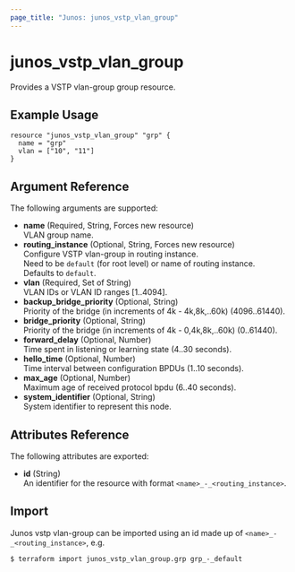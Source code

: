 ```yaml
---
page_title: "Junos: junos_vstp_vlan_group"
---
```


# junos_vstp_vlan_group

Provides a VSTP vlan-group group resource.

## Example Usage

```hcl
resource "junos_vstp_vlan_group" "grp" {
  name = "grp"
  vlan = ["10", "11"]
}
```

## Argument Reference

The following arguments are supported:

- **name** (Required, String, Forces new resource)  
  VLAN group name.
- **routing_instance** (Optional, String, Forces new resource)  
  Configure VSTP vlan-group in routing instance.  
  Need to be `default` (for root level) or name of routing instance.  
  Defaults to `default`.
- **vlan** (Required, Set of String)  
  VLAN IDs or VLAN ID ranges [1..4094].
- **backup_bridge_priority** (Optional, String)  
  Priority of the bridge (in increments of 4k - 4k,8k,..60k) (4096..61440).
- **bridge_priority** (Optional, String)  
  Priority of the bridge (in increments of 4k - 0,4k,8k,..60k) (0..61440).
- **forward_delay** (Optional, Number)  
  Time spent in listening or learning state (4..30 seconds).
- **hello_time** (Optional, Number)  
  Time interval between configuration BPDUs (1..10 seconds).
- **max_age** (Optional, Number)  
  Maximum age of received protocol bpdu (6..40 seconds).
- **system_identifier** (Optional, String)  
  System identifier to represent this node.

## Attributes Reference

The following attributes are exported:

- **id** (String)  
  An identifier for the resource with format `<name>_-_<routing_instance>`.

## Import

Junos vstp vlan-group can be imported using an id made up of `<name>_-_<routing_instance>`, e.g.

```shell
$ terraform import junos_vstp_vlan_group.grp grp_-_default
```
